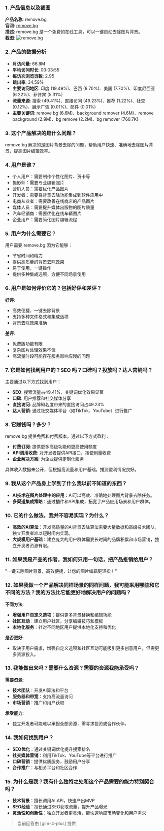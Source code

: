 ### 1. 产品信息以及截图

**产品名称**: remove.bg  
**官网**: [remove.bg](https://www.remove.bg)  
**描述**: remove.bg 是一个免费的在线工具，可以一键自动去除图片背景。  
**截图**: ![remove.bg](https://cdn-images.toolify.ai/167932311937561733.png)

### 2. 产品的数据分析

- **月访问量**: 66.8M
- **平均访问时长**: 00:03:55
- **每访次浏览页数**: 2.95
- **跳出率**: 34.59%
- **主要访问地区**: 印度 (19.49%)、巴西 (8.70%)、美国 (7.70%)、印度尼西亚 (6.22%)、菲律宾 (5.31%)
- **流量来源**: 搜索 (49.41%)、直接访问 (49.23%)、推荐 (1.22%)、社交 (0.12%)、展示广告 (0.01%)、邮件 (0.01%)
- **主要关键词**: remove bg (6.6M)、background remover (4.6M)、remove background (2.9M)、bg remove (2.2M)、bg remover (760.7K)

### 3. 这个产品解决的是什么问题？

remove.bg 解决的是图片背景去除的问题，帮助用户快速、准确地去除图片背景，提高图片编辑效率。

### 4. 用户是谁？

- 个人用户：需要制作个性化图片、贺卡等
- 摄影师：需要专业编辑照片
- 营销人员：需要优化产品图片
- 开发者：需要将背景去除功能集成到软件应用中
- 电商从业者：需要改善在线商店的产品图片
- 媒体人员：需要提升媒体出版物的图片质量
- 汽车经销商：需要优化在线车辆图片
- 企业用户：需要简化图片编辑流程

### 5. 用户为什么需要它？

用户需要 remove.bg 因为它能够：
- 节省时间和精力
- 提供高质量的背景去除效果
- 易于使用，一键操作
- 提供多种集成选项，方便不同场景使用

### 6. 用户是如何评价它的？包括好评和差评？

**好评**:
- 高效便捷，一键去除背景
- 支持多种文件格式和集成选项
- 背景去除效果准确

**差评**:
- 免费版功能有限
- 复杂图片处理效果不佳
- 高流量时段可能存在服务器响应慢的问题

### 7. 它是如何找到用户的？SEO 吗？口碑吗？投放吗？达人营销吗？

主要通过以下方式找到用户：
- **SEO**: 搜索流量占49.41%，关键词优化效果显著
- **口碑**: 用户推荐和社交媒体分享
- **直接访问**: 品牌知名度带来的直接访问占49.23%
- **达人营销**: 通过社交媒体平台（如TikTok、YouTube）进行推广

### 8. 它赚钱吗？多少？

remove.bg 提供免费和付费版本，通过以下方式盈利：
- **付费订阅**: 提供更多高级功能和更高使用额度
- **API调用收费**: 对开发者提供API接口，按使用量收费
- **企业解决方案**: 为企业提供定制化服务

具体收入数据未公开，但根据高流量和用户基础，推测盈利情况良好。

### 9. 我从这个产品身上学到了什么我以前不知道的东西？

- **AI技术在图片处理中的应用**：AI可以高效、准确地处理图片背景去除任务。
- **多渠道集成策略**：通过插件和API集成，拓宽了产品应用场景和用户群体。

### 10. 它的什么做法，我并不容易实现？为什么？

- **高效的AI算法**：开发高质量的AI背景去除算法需要大量数据和高级技术团队，独立开发者难以短时间内实现。
- **大规模用户基础**：建立庞大的用户群体需要长时间的品牌积累和市场营销，独立开发者资源有限。

### 11. 如果我是产品的作者，我如何只用一句话，把产品推销给用户？

"一键去除图片背景，高效便捷，让您的图片编辑更轻松！"

### 12. 如果我做一个产品解决同样场景的同样问题，我可能采用哪些和它不同的方法？我的方法比它能更好地解决用户的问题吗？

**不同方法**:
- **增强用户自定义选项**：提供更多背景替换和编辑功能
- **社区互动**：建立用户社区，分享编辑技巧和模板
- **本地化服务**：针对不同地区用户提供本地化支持和优化

**是否更好**:
- 取决于用户需求，增强自定义选项和社区互动可能吸引更多创意用户，但需更多资源投入。

### 13. 我能做出来吗？需要什么资源？需要的资源我能承受吗？

**需要资源**:
- **技术团队**：开发AI算法和平台
- **服务器和带宽**：支持高流量访问
- **市场营销**：推广和用户获取

**承受能力**:
- 独立开发者可能难以承担全部资源，需寻求投资或合作伙伴。

### 14. 我如何找到用户？

- **SEO优化**：通过关键词优化提升搜索排名
- **社交媒体营销**：利用TikTok、YouTube等平台进行推广
- **口碑营销**：提供优质服务，鼓励用户分享
- **合作推广**：与相关平台和社区合作

### 15. 为什么是我？我有什么独特之处和这个产品需要的能力特别契合吗？

- **技术背景**：擅长调用AI API，快速产出MVP
- **SEO经验**：擅长通过SEO获取流量，提升产品曝光
- **灵活性和创新性**：独立开发者更灵活，能快速响应市场变化和用户需求

> 当前回答由 [glm-4-plus] 提供